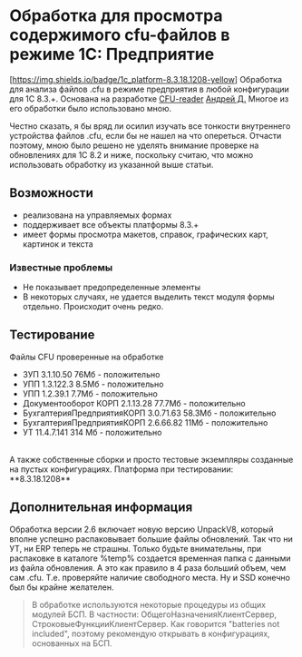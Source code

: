 # Обработка для просмотра содержимого cfu-файлов в режиме 1С: Предприятие
[https://img.shields.io/badge/1с_platform-8.3.18.1208-yellow]
Обработка для анализа файлов .cfu в режиме предприятия в любой конфигурации для 1С 8.3.+. Основана на разработке [CFU-reader](https://infostart.ru/public/97194/) [Андрей Д.](https://infostart.ru/profile/128365/) Многое из его обработки было использовано мною. 

Честно сказать, я бы вряд ли осилил изучать все тонкости внутреннего устройства файлов .cfu, если бы не нашел на что опереться. Отчасти поэтому, мною было решено не уделять внимание проверке на обновлениях для 1С 8.2 и ниже, поскольку считаю, что можно использовать обработку из указанной выше статьи.

## Возможности
* реализована на управляемых формах
* поддерживает все объекты платформы 8.3.+
* имеет формы просмотра макетов, справок, графических карт, картинок и текста

### Известные проблемы
* Не показывает предопределенные элементы
* В некоторых случаях, не удается выделить текст модуля формы отдельно. Происходит очень редко.

## Тестирование

Файлы CFU проверенные на обработке
* ЗУП 3.1.10.50 76Мб - положительно
* УПП 1.3.122.3 8.5Мб - положительно
* УПП 1.2.39.1 7.7Мб - положительно
* Документооборот КОРП 2.1.13.28 77.7Мб - положительно
* БухгалтерияПредприятияКОРП 3.0.71.63 58.3Мб - положительно
* БухгалтерияПредприятияКОРП 2.6.66.82 11Мб - положительно
* УТ 11.4.7.141 314 Мб - положительно
<br>
А также собственные сборки и просто тестовые экземпляры созданные на пустых конфигурациях. 
Платформа при тестировании: **8.3.18.1208**

## Дополнительная информация
Обработка версии 2.6 включает новую версию UnpackV8, который вполне успешно распаковывает большие файлы обновлений. Так что ни УТ, ни ERP теперь не страшны. Только будьте внимательны, при распаковке в каталоге %temp% создается временная папка с данными из файла обновления. А это как правило в 4 раза больший объем, чем сам .cfu. Т.е. проверяйте наличие свободного места. Ну и SSD конечно был бы крайне желателен.

>В обработке используются некоторые процедуры из общих модулей БСП. В частности: ОбщегоНазначенияКлиентСервер, СтроковыеФункцииКлиентСервер. Как говорится "batteries not included", поэтому рекомендую открывать в конфигурациях, основанных на БСП.